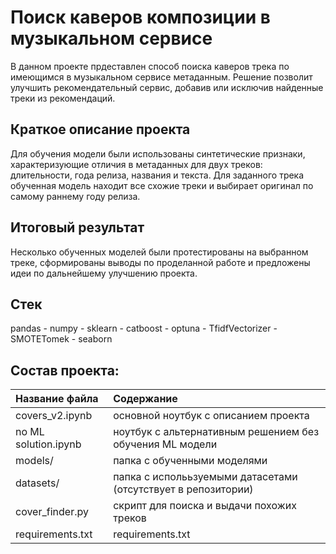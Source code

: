 # Поиск каверов композиции в музыкальном сервисе
В данном проекте прдеставлен способ поиска каверов трека по имеющимся в музыкальном сервисе метаданным. Решение позволит улучшить рекомендательный сервис, добавив или исключив найденные треки из рекомендаций.
## Краткое описание проекта
Для обучения модели были использованы синтетические признаки, характеризующие отличия в метаданных для двух треков: длительности, года релиза, названия и текста.
Для заданного трека обученная модель находит все схожие треки и выбирает оригинал по самому раннему году релиза.
## Итоговый результат
Несколько обученных моделей были протестированы на выбранном треке, сформированы выводы по проделанной работе и предложены идеи по дальнейшему улучшению проекта.   
## Стек
pandas - numpy - sklearn - catboost - optuna - TfidfVectorizer - SMOTETomek - seaborn
## Состав проекта:
| **Название файла**  | **Содержание**                            |
|:--------------------|:------------------------------------------|
| covers_v2.ipynb         | основной ноутбук с описанием проекта |
| no ML solution.ipynb | ноутбук с альтернативным решением без обучения ML модели |
| models/        | папка с обученными  моделями |
| datasets/ | папка с исполььзуемыми датасетами (отсутствует в репозитории)            |
| cover_finder.py          | скрипт для поиска и выдачи похожих треков |
| requirements.txt    | requirements.txt                          |